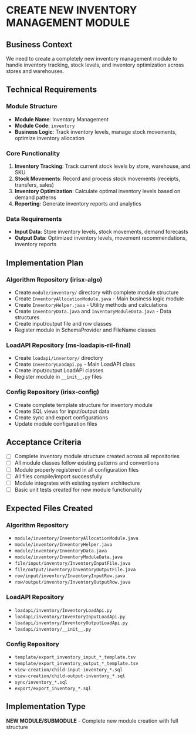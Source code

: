 # CREATE NEW INVENTORY MANAGEMENT MODULE

## Business Context

We need to create a completely new inventory management module to handle inventory tracking, stock levels, and inventory optimization across stores and warehouses.

## Technical Requirements

### Module Structure
- **Module Name**: Inventory Management
- **Module Code**: `inventory`
- **Business Logic**: Track inventory levels, manage stock movements, optimize inventory allocation

### Core Functionality
1. **Inventory Tracking**: Track current stock levels by store, warehouse, and SKU
2. **Stock Movements**: Record and process stock movements (receipts, transfers, sales)
3. **Inventory Optimization**: Calculate optimal inventory levels based on demand patterns
4. **Reporting**: Generate inventory reports and analytics

### Data Requirements
- **Input Data**: Store inventory levels, stock movements, demand forecasts
- **Output Data**: Optimized inventory levels, movement recommendations, inventory reports

## Implementation Plan

### Algorithm Repository (irisx-algo)
- Create `module/inventory/` directory with complete module structure
- Create `InventoryAllocationModule.java` - Main business logic module
- Create `InventoryHelper.java` - Utility methods and calculations
- Create `InventoryData.java` and `InventoryModuleData.java` - Data structures
- Create input/output file and row classes
- Register module in SchemaProvider and FileName classes

### LoadAPI Repository (ms-loadapis-ril-final)
- Create `loadapi/inventory/` directory
- Create `InventoryLoadApi.py` - Main LoadAPI class
- Create input/output LoadAPI classes
- Register module in `__init__.py` files

### Config Repository (irisx-config)
- Create complete template structure for inventory module
- Create SQL views for input/output data
- Create sync and export configurations
- Update module configuration files

## Acceptance Criteria

- [ ] Complete inventory module structure created across all repositories
- [ ] All module classes follow existing patterns and conventions
- [ ] Module properly registered in all configuration files
- [ ] All files compile/import successfully
- [ ] Module integrates with existing system architecture
- [ ] Basic unit tests created for new module functionality

## Expected Files Created

### Algorithm Repository
- `module/inventory/InventoryAllocationModule.java`
- `module/inventory/InventoryHelper.java`
- `module/inventory/InventoryData.java`
- `module/inventory/InventoryModuleData.java`
- `file/input/inventory/InventoryInputFile.java`
- `file/output/inventory/InventoryOutputFile.java`
- `row/input/inventory/InventoryInputRow.java`
- `row/output/inventory/InventoryOutputRow.java`

### LoadAPI Repository
- `loadapi/inventory/InventoryLoadApi.py`
- `loadapi/inventory/InventoryInputLoadApi.py`
- `loadapi/inventory/InventoryOutputLoadApi.py`
- `loadapi/inventory/__init__.py`

### Config Repository
- `template/export_inventory_input_*_template.tsv`
- `template/export_inventory_output_*_template.tsv`
- `view-creation/child-input-inventory_*.sql`
- `view-creation/child-output-inventory_*.sql`
- `sync/inventory_*.sql`
- `export/export_inventory_*.sql`

## Implementation Type
**NEW MODULE/SUBMODULE** - Complete new module creation with full structure
